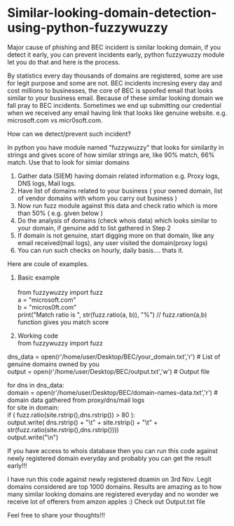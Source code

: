# Similar-looking-domain-detection-using-python-fuzzywuzzy
Major cause of phishing and BEC incident is similar looking domain, if you detect it early, you can prevent incidents early, python fuzzywuzzy module let you do that and here is the process.

By statistics every day thousands of domains are registered, some are use for legit purpose and some are not.
BEC incidents incresing every day and cost millions to businesses, the core of BEC is spoofed email that looks similar to your business email.
Because of these similar looking domain we fall pray to BEC incidents.
Sometimes we end up submitting our credential when we received any email having link that looks like genuine website.
e.g. microsoft.com vs micr0soft.com.

How can we detect/prevent such incident?

In python you have module named "fuzzywuzzy" that looks for similarity in strings and gives score of how similar strings are, like 90% match, 66% match.
Use that to look for simiar domains
1) Gather data (SIEM) having domain related information e.g. Proxy logs, DNS logs, Mail logs.
2) Have list of domains related to your business ( your owned domain, list of vendor domains with whom you carry out business )
3) Now run fuzz module against this data and check ratio which is more than 50% ( e.g. given below )
4) Do the analysis of domains (check whois data) which looks similar to your domain, if genuine add to list gathered in Step 2
5) If domain is not genuine, start digging more on that domain, like any email received(mail logs), any user visited the domain(proxy logs)  
6) You can run such checks on hourly, daily basis.... thats it.

Here are coule of examples.

1) Basic example <br />  
from fuzzywuzzy import fuzz<br />
a = "microsoft.com" <br />
b = "micros0ft.com" <br />
print("Match ratio is ", str(fuzz.ratio(a, b)), "%")  // fuzz.ration(a,b) function gives you match score <br />

2) Working code <br />
from fuzzywuzzy import fuzz <br />

dns_data = open(r'/home/user/Desktop/BEC/your_domain.txt','r') # List of genuine domains owned by you <br />
output = open(r'/home/user/Desktop/BEC/output.txt','w')		# Output file <br />

for dns in dns_data:    <br />
    domain = open(r'/home/user/Desktop/BEC/domain-names-data.txt','r') # domain data gathered from proxy/dns/mail logs <br />
    for site in domain: <br />
        if ( fuzz.ratio(site.rstrip(),dns.rstrip()) > 80 ): <br />
            output.write( dns.rstrip() + "\t" + site.rstrip() + "\t" + str(fuzz.ratio(site.rstrip(),dns.rstrip()))) <br />
            output.write("\n") <br />
			
		
If you have access to whois database then you can run this code against newly registered domain everyday and probably you can get the result early!!!

I have run this code against newly registered doamin on 3rd Nov. Legit domains considered are top 1000 domains.
Results are amazing as to how many similar looking domains are registered everyday and no wonder we receive lot of offerers from amzon apples :)
Check out Output.txt file

Feel free to share your thoughts!!!

